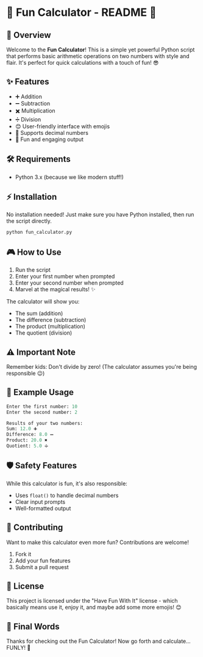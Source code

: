 # 🎉 Fun Calculator - README 🎉

## 🚀 Overview
Welcome to the **Fun Calculator**! This is a simple yet powerful Python script that performs basic arithmetic operations on two numbers with style and flair. It's perfect for quick calculations with a touch of fun! 😎

## ✨ Features
- ➕ Addition
- ➖ Subtraction
- ✖️ Multiplication
- ➗ Division
- 😊 User-friendly interface with emojis
- 🔢 Supports decimal numbers
- 🎉 Fun and engaging output

## 🛠️ Requirements
- Python 3.x (because we like modern stuff!)

## ⚡ Installation
No installation needed! Just make sure you have Python installed, then run the script directly.

```bash
python fun_calculator.py
```

## 🎮 How to Use
1. Run the script
2. Enter your first number when prompted
3. Enter your second number when prompted
4. Marvel at the magical results! ✨

The calculator will show you:
- The sum (addition)
- The difference (subtraction)
- The product (multiplication)
- The quotient (division)

## ⚠️ Important Note
Remember kids: Don't divide by zero! (The calculator assumes you're being responsible 😉)

## 📝 Example Usage
```python
Enter the first number: 10
Enter the second number: 2

Results of your two numbers:
Sum: 12.0 ➕
Difference: 8.0 ➖
Product: 20.0 ✖️
Quotient: 5.0 ➗
```

## 🛡️ Safety Features
While this calculator is fun, it's also responsible:
- Uses `float()` to handle decimal numbers
- Clear input prompts
- Well-formatted output

## 🤝 Contributing
Want to make this calculator even more fun? Contributions are welcome!
1. Fork it
2. Add your fun features
3. Submit a pull request

## 📜 License
This project is licensed under the "Have Fun With It" license - which basically means use it, enjoy it, and maybe add some more emojis! 😊

## 🎊 Final Words
Thanks for checking out the Fun Calculator! Now go forth and calculate... FUNLY! 🚀
